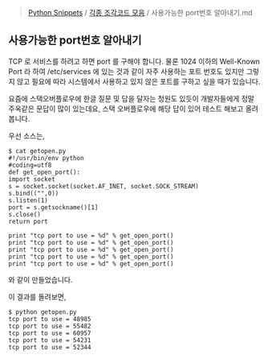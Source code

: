 > [Python Snippets](../README.md) / [각종 조각코드 모음](README.md) / 사용가능한 port번호 알아내기.md
## 사용가능한 port번호 알아내기
TCP 로 서비스를 하려고 하면 port 를 구해야 합니다.
물론 1024 이하의 Well-Known Port 라 하여
/etc/services 에 있는 것과 같이 자주 사용하는
포트 번호도 있지만 그렇지 않고 필요에 따라 
시스템에서 사용하고 있지 않은 포트를 구하고 싶을 때가 있습니다.

요즘에 스택오버플로우에 한글 질문 및 답을 달자는 청원도 있듯이
개발자들에게 정말 주옥같은 문답이 많이 있는데요,
스택 오버플로우에 해당 답이 있어 테스트 해보고 올려 봅니다.

우선 소스는,

    $ cat getopen.py 
    #!/usr/bin/env python
    #coding=utf8
    def get_open_port():
    import socket
    s = socket.socket(socket.AF_INET, socket.SOCK_STREAM)
    s.bind(("",0))
    s.listen(1)
    port = s.getsockname()[1]
    s.close()
    return port
    
    print "tcp port to use = %d" % get_open_port()
    print "tcp port to use = %d" % get_open_port()
    print "tcp port to use = %d" % get_open_port()
    print "tcp port to use = %d" % get_open_port()
    print "tcp port to use = %d" % get_open_port()

와 같이 만들었습니다.

이 결과를 돌려보면,

    $ python getopen.py 
    tcp port to use = 48985
    tcp port to use = 55482
    tcp port to use = 60957
    tcp port to use = 54231
    tcp port to use = 52344